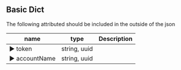 ## Basic Dict

The following attributed should be included in the outside of the json

name | type | Description
--- | --- | ---
▶ token | string, uuid | 
▶ accountName | string, uuid | 
